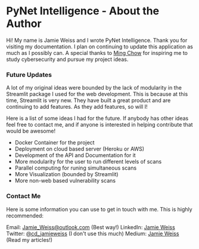 # PyNet Intelligence - About the Author

Hi! My name is Jamie Weiss and I wrote PyNet Intelligence. Thank you for visiting my documentation.  I plan on continuing to update this application as much as I possibly can. A special thanks to [Ming Chow](https://twitter.com/0xmchow) for inspiring me to study cybersecurity and pursue my project ideas.

### Future Updates

A lot of my original ideas were bounded by the lack of modularity in the Streamlit package I used for the web development.  This is because at this time, Streamlit is very new.  They have built a great product and are continuing to add features.  As they add features, so will I!

Here is a list of some ideas I had for the future.  If anybody has other ideas feel free to contact me, and if anyone is interested in helping contribute that would be awesome!

* Docker Container for the project
* Deployment on cloud based server (Heroku or AWS)
* Development of the API and Documentation for it
* More modularity for the user to run different levels of scans
* Parallel computing for runing simultaneous scans
* More Visualization (bounded by Streamlit)
* More non-web based vulnerability scans

### Contact Me

Here is some information you can use to get in touch with me.  This is highly recommended:

Email: Jamie_Weiss@outlook.com (Best way!)
LinkedIn: [Jamie Weiss](https://www.linkedin.com/in/jamie-weiss-4a79ab154/)
Twitter: [@cd_jamieweiss](https://twitter.com/cd_jamieweiss) (I don't use this much)
Medium: [Jamie Weiss](https://medium.com/@jamie_weiss) (Read my articles!)











